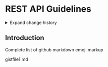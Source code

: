 # REST API Guidelines

<details>
  <summary>Expand change history</summary>
  
 - one
 - two
 - three

</details>

## Introduction
Complete list of github markdown emoji markup

gistfile1.md